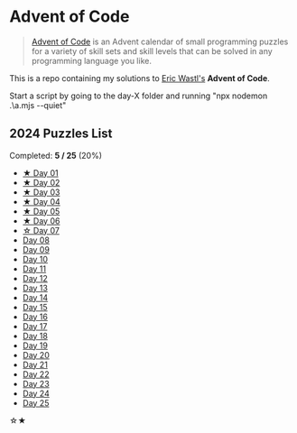 # Advent of Code

> [Advent of Code](https://adventofcode.com/) is an Advent calendar of small
> programming puzzles for a variety of skill sets and skill levels that can be solved
> in any programming language you like.

This is a repo containing my solutions to [Eric Wastl's](http://was.tl/) **Advent of Code**.

Start a script by going to the day-X folder and running "npx nodemon .\a.mjs --quiet"

## 2024 Puzzles List

Completed: **5 / 25** (20%)

- [★ Day 01](2023/Day-1/)
- [★ Day 02](2023/Day-2/)
- [★ Day 03](2023/Day-3/)
- [★ Day 04](2023/Day-4/)
- [★ Day 05](2023/Day-5/)
- [★ Day 06](2023/Day-6/)
- [☆ Day 07](2023/Day-7/)
- [Day 08](2023/Day-8/)
- [Day 09](2023/Day-9/)
- [Day 10](2023/Day-10/)
- [Day 11](2023/Day-11/)
- [Day 12](2023/Day-12/)
- [Day 13](2023/Day-13/)
- [Day 14](2023/Day-14/)
- [Day 15](2023/Day-15/)
- [Day 16](2023/Day-16/)
- [Day 17](2023/Day-17/)
- [Day 18](2023/Day-18/)
- [Day 19](2023/Day-19/)
- [Day 20](2023/Day-20/)
- [Day 21](2023/Day-21/)
- [Day 22](2023/Day-22/)
- [Day 23](2023/Day-23/)
- [Day 24](2023/Day-24/)
- [Day 25](2023/Day-25/)

☆★

